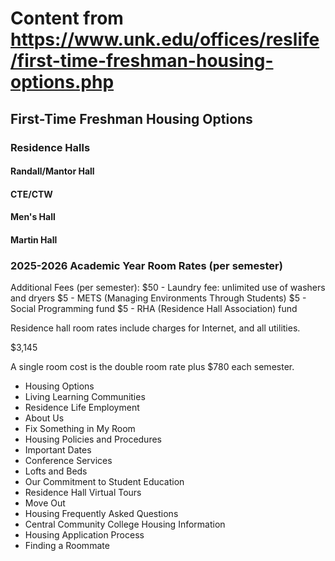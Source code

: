 # Content from https://www.unk.edu/offices/reslife/first-time-freshman-housing-options.php

## First-Time Freshman Housing Options

### Residence Halls

#### Randall/Mantor Hall

#### CTE/CTW

#### Men's Hall

#### Martin Hall

### 2025-2026 Academic Year Room Rates (per semester)

Additional Fees (per semester): $50 - Laundry fee: unlimited use of washers and dryers $5 - METS (Managing Environments Through Students) $5 - Social Programming fund $5 - RHA (Residence Hall Association) fund

Residence hall room rates include charges for Internet, and all utilities.

$3,145



A single room cost is the double room rate plus $780 each semester.

- Housing Options
- Living Learning Communities
- Residence Life Employment
- About Us
- Fix Something in My Room
- Housing Policies and Procedures
- Important Dates
- Conference Services
- Lofts and Beds
- Our Commitment to Student Education
- Residence Hall Virtual Tours
- Move Out
- Housing Frequently Asked Questions
- Central Community College Housing Information
- Housing Application Process
- Finding a Roommate

